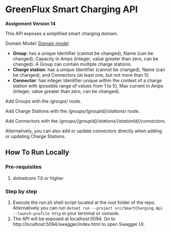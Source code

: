 # GreenFlux Smart Charging API
**Assignment Version 14**

This API exposes a simplified smart charging domain.

Domain Model:
[Domain model](documentation/domainmodel.png)
- **Group**: has a unique Identifier (cannot be changed), Name (can be changed), Capacity in Amps
(integer, value greater than zero, can be changed). A Group can contain multiple charge stations.
- **Charge station**: has a unique Identifier (cannot be changed), Name (can be changed), and Connectors
(at least one, but not more than 5).
- **Connector**: has integer Identifier unique within the context of a charge station with (possible range
of values from 1 to 5), Max current in Amps (integer, value greater than zero, can be changed).

Add Groups with the _/groups/_ route.

Add Charge Stations with the _/groups/{groupId}/stations/_ route.

Add Connectors with the _/groups/{groupId}/stations/{stationId}/connectors_.

Alternatively, you can also add or update connectors directly when adding or updating Charge Stations.

## How To Run Locally
### Pre-requisites
1. dotnetcore 7.0 or higher

### Step by step
1. Execute the _run.sh_ shell script located at the root folder of the repo. Alternatively you can run `dotnet run --project src/SmartCharging.Api --launch-profile http` in your terminal or console.
1. The API will be exposed at localhost:5094. Go to http://localhost:5094/swagger/index.html to open Swagger UI.

